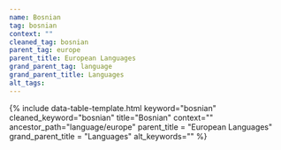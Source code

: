 ```yaml
---
name: Bosnian
tag: bosnian
context: ""
cleaned_tag: bosnian
parent_tag: europe
parent_title: European Languages
grand_parent_tag: language
grand_parent_title: Languages
alt_tags: 
---
```


{% include data-table-template.html 
  keyword="bosnian" 
  cleaned_keyword="bosnian" 
  title="Bosnian"
  context=""
  ancestor_path="language/europe" 
  parent_title = "European Languages"
  grand_parent_title = "Languages"
  alt_keywords=""
%}

